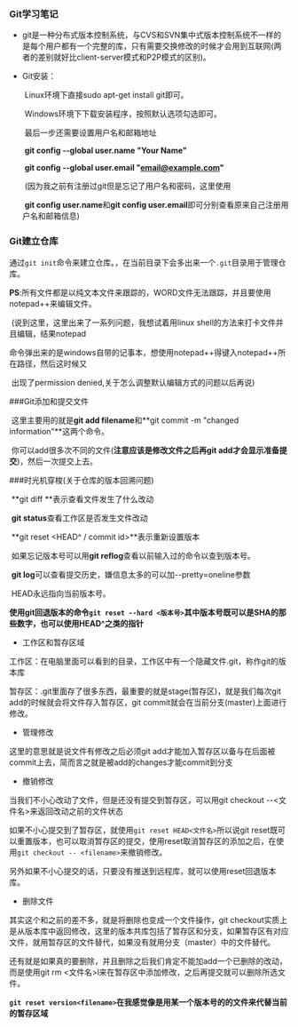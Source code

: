 ### Git学习笔记

- git是一种分布式版本控制系统，与CVS和SVN集中式版本控制系统不一样的是每个用户都有一个完整的库，只有需要交换修改的时候才会用到互联网(两者的差别就好比client-server模式和P2P模式的区别)。

- Git安装：

  ​	Linux环境下直接sudo apt-get install git即可。

  ​	Windows环境下下载安装程序，按照默认选项勾选即可。

  ​	最后一步还需要设置用户名和邮箱地址

  ​	 **git config --global user.name "Your Name"**

  ​	 **git config --global user.email "email@example.com"**

  ​	(因为我之前有注册过git但是忘记了用户名和密码，这里使用

  ​	**git config user.name**和**git config user.email**即可分别查看原来自己注册用户名和邮箱信息) 

### Git建立仓库

​	通过```git init```命令来建立仓库。，在当前目录下会多出来一个```.git```目录用于管理仓库。

​	**PS**:所有文件都是以纯文本文件来跟踪的，WORD文件无法跟踪，并且要使用notepad++来编辑文件。

​	(说到这里，这里出来了一系列问题，我想试着用linux shell的方法来打卡文件并且编辑，结果notepad

​	命令弹出来的是windows自带的记事本，想使用notepad++得键入notepad++所在路径，然后这时候又

​	出现了permission denied,关于怎么调整默认编辑方式的问题以后再说)

###Git添加和提交文件

​	这里主要用的就是**git add filename**和**git commit -m "changed information"**这两个命令。

​	你可以add很多次不同的文件(**注意应该是修改文件之后再git add才会显示准备提交**)，然后一次提交上去。

###时光机穿梭(关于仓库的版本回溯问题)

​	**git diff  <filename>**表示查看文件发生了什么改动

​	**git status**查看工作区是否发生文件改动

​	**git reset <HEAD^ / commit id>**表示重新设置版本

​	如果忘记版本号可以用**git reflog**查看以前输入过的命令以查到版本号。

​	**git log**可以查看提交历史，嫌信息太多的可以加--pretty=oneline参数

​	HEAD永远指向当前版本号。

​	**使用git回退版本的命令```git reset --hard <版本号>```其中版本号既可以是SHA的那些数字，也可以使用HEAD^之类的指针**

* 工作区和暂存区域

工作区：在电脑里面可以看到的目录，工作区中有一个隐藏文件.git，称作git的版本库

暂存区：.git里面存了很多东西，最重要的就是stage(暂存区)，就是我们每次git add的时候就会将文件存入暂存区，git commit就会在当前分支(master)上面进行修改。

* 管理修改

这里的意思就是说文件有修改之后必须git add才能加入暂存区以备与在后面被commit上去，简而言之就是被add的changes才能commit到分支

* 撤销修改

当我们不小心改动了文件，但是还没有提交到暂存区，可以用git checkout --<文件名>来返回改动之前的文件状态

如果不小心提交到了暂存区，就使用```git reset HEAD<文件名>```所以说git reset既可以重置版本，也可以取消暂存区的提交，使用reset取消暂存区的添加之后，在使用```git checkout -- <filename>```来撤销修改。

另外如果不小心提交的话，只要没有推送到远程库，就可以使用reset回退版本库。

* 删除文件

其实这个和之前的差不多，就是将删除也变成一个文件操作，git checkout实质上是从版本库中返回修改，这里的版本共库包括了暂存区和分支，如果暂存区有对应文件，就用暂存区的文件替代，如果没有就用分支（master）中的文件替代。

还有就是如果真的要删除，并且删除之后我们肯定不能加add一个已删除的改动，而是使用git rm <文件名>l来在暂存区中添加修改，之后再提交就可以删除所选文件。

**```git reset version<filename>```在我感觉像是用某一个版本号的的文件来代替当前的暂存区域**





​	

